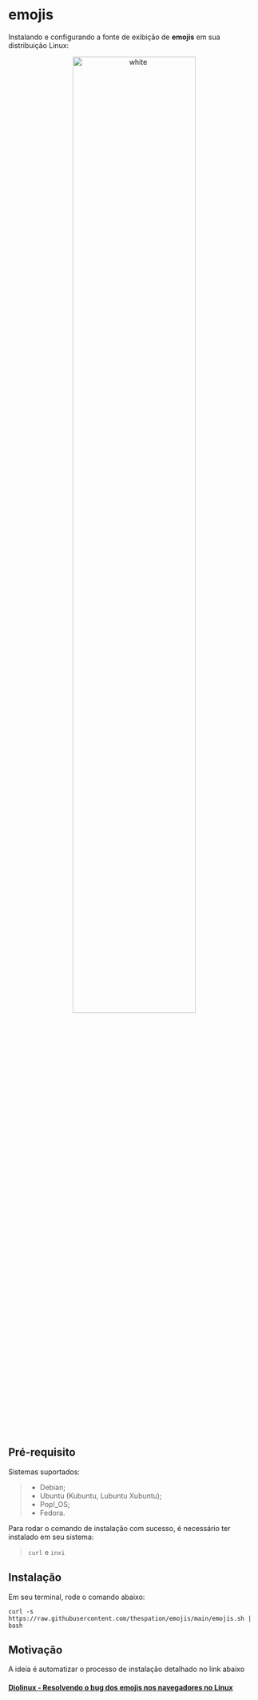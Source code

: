 # emojis
Instalando e configurando a fonte de exibição de **emojis** em sua distribuição Linux:

<p align="center">
<img width="70%" src="https://user-images.githubusercontent.com/84329097/192320832-dda9e553-5d9c-48e1-b1be-f98837812764.png" align="center" alt="white" /><br><br>


## Pré-requisito
Sistemas suportados:
> * Debian;
> * Ubuntu (Kubuntu, Lubuntu Xubuntu);
> * Pop!_OS;
> * Fedora.

Para rodar o comando de instalação com sucesso, é necessário ter instalado em seu sistema:
> `curl` e `inxi`

## Instalação
Em seu terminal, rode o comando abaixo:

```
curl -s https://raw.githubusercontent.com/thespation/emojis/main/emojis.sh | bash
```

## Motivação
A ideia é automatizar o processo de instalação detalhado no link abaixo

  
#### [Diolinux - Resolvendo o bug dos emojis nos navegadores no Linux](https://diolinux.com.br/tutoriais/resolvendo-o-bug-dos-emojis.html)
